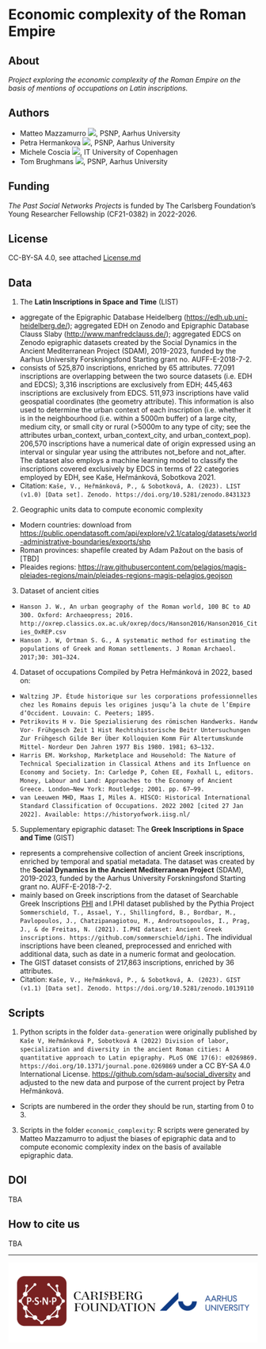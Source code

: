 # Economic complexity of the Roman Empire

## About
_Project exploring the economic complexity of the Roman Empire on the basis of mentions of occupations on Latin inscriptions._

## Authors 

* Matteo Mazzamurro [![](https://orcid.org/sites/default/files/images/orcid_16x16.png)](https://orcid.org/0009-0004-4454-1551), PSNP, Aarhus University
* Petra Hermankova [![](https://orcid.org/sites/default/files/images/orcid_16x16.png)](https://orcid.org/0000-0002-6349-0540), PSNP, Aarhus University
* Michele Coscia [![](https://orcid.org/sites/default/files/images/orcid_16x16.png)](https://orcid.org/0000-0001-5984-5137), IT University of Copenhagen
* Tom Brughmans [![](https://orcid.org/sites/default/files/images/orcid_16x16.png)](https://orcid.org/0000-0002-1589-7768), PSNP, Aarhus University

## Funding
*The Past Social Networks Projects* is funded by The Carlsberg Foundation’s Young Researcher Fellowship (CF21-0382) in 2022-2026.

## License
CC-BY-SA 4.0, see attached [License.md](./License.md)

## Data

1. The **Latin Inscriptions in Space and Time** (LIST) 
- aggregate of the Epigraphic Database Heidelberg (https://edh.ub.uni-heidelberg.de/); aggregated EDH on Zenodo and Epigraphic Database Clauss Slaby (http://www.manfredclauss.de/); aggregated EDCS on Zenodo epigraphic datasets created by the Social Dynamics in the Ancient Mediterranean Project (SDAM), 2019-2023, funded by the Aarhus University Forskningsfond Starting grant no. AUFF-E-2018-7-2. 
- consists of 525,870 inscriptions, enriched by 65 attributes. 77,091 inscriptions are overlapping between the two source datasets (i.e. EDH and EDCS); 3,316 inscriptions are exclusively from EDH; 445,463 inscriptions are exclusively from EDCS. 511,973 inscriptions have valid geospatial coordinates (the geometry attribute). This information is also used to determine the urban context of each inscription (i.e. whether it is in the neighbourhood (i.e. within a 5000m buffer) of a large city, medium city, or small city or rural (>5000m to any type of city; see the attributes urban_context, urban_context_city, and urban_context_pop). 206,570 inscriptions have a numerical date of origin expressed using an interval or singular year using the attributes not_before and not_after. The dataset also employs a machine learning model to classify the inscriptions covered exclusively by EDCS in terms of 22 categories employed by EDH, see Kaše, Heřmánková, Sobotkova 2021.
- Citation: `Kaše, V., Heřmánková, P., & Sobotková, A. (2023). LIST (v1.0) [Data set]. Zenodo. https://doi.org/10.5281/zenodo.8431323`


2. Geographic units data to compute economic complexity
- Modern countries: download from https://public.opendatasoft.com/api/explore/v2.1/catalog/datasets/world-administrative-boundaries/exports/shp
- Roman provinces: shapefile created by Adam Pažout on the basis of [TBD]
- Pleaides regions: https://raw.githubusercontent.com/pelagios/magis-pleiades-regions/main/pleiades-regions-magis-pelagios.geojson

3. Dataset of ancient cities
- `Hanson J. W., An urban geography of the Roman world, 100 BC to AD 300. Oxford: Archaeopress; 2016. http://oxrep.classics.ox.ac.uk/oxrep/docs/Hanson2016/Hanson2016_Cities_OxREP.csv`
- `Hanson J. W, Ortman S. G., A systematic method for estimating the populations of Greek and Roman settlements. J Roman Archaeol. 2017;30: 301–324.`


4. Dataset of occupations
Compiled by Petra Heřmánková in 2022, based on:
- `Waltzing JP. Étude historique sur les corporations professionnelles chez les Romains depuis les origines jusqu’à la chute de l’Empire d’Occident. Louvain: C. Peeters; 1895.`
- `Petrikovits H v. Die Spezialisierung des römischen Handwerks. Handw Vor- Frühgesch Zeit 1 Hist Rechtshistorische Beitr Untersuchungen Zur Frühgesch Gilde Ber Über Kolloquien Komm Für Altertumskunde Mittel- Nordeur Den Jahren 1977 Bis 1980. 1981; 63–132.`
- `Harris EM. Workshop, Marketplace and Household: The Nature of Technical Specialization in Classical Athens and its Influence on Economy and Society. In: Carledge P, Cohen EE, Foxhall L, editors. Money, Labour and Land: Approaches to the Economy of Ancient Greece. London—New York: Routledge; 2001. pp. 67–99.`
- `van Leeuwen MHD, Maas I, Miles A. HISCO: Historical International Standard Classification of Occupations. 2022 2002 [cited 27 Jan 2022]. Available: https://historyofwork.iisg.nl/`

5. Supplementary epigraphic dataset:  The **Greek Inscriptions in Space and Time** (GIST) 
- represents a comprehensive collection of ancient Greek inscriptions, enriched by temporal and spatial metadata. The dataset was created by the **Social Dynamics in the Ancient Mediterranean Project** (SDAM), 2019-2023, funded by the Aarhus University Forskningsfond Starting grant no. AUFF-E-2018-7-2. 
- mainly based on Greek inscriptions from the dataset of Searchable Greek Inscriptions [PHI](https://inscriptions.packhum.org/) and I.PHI dataset published by the Pythia Project `Sommerschield, T., Assael, Y., Shillingford, B., Bordbar, M., Pavlopoulos, J., Chatzipanagiotou, M., Androutsopoulos, I., Prag, J., & de Freitas, N. (2021). I.PHI dataset: Ancient Greek inscriptions. https://github.com/sommerschield/iphi.` The individual inscriptions have been cleaned, preprocessed and enriched with additional data, such as date in a numeric format and geolocation.
- The GIST dataset consists of 217,863 inscriptions, enriched by 36 attributes.
- Citation: `Kaše, V., Heřmánková, P., & Sobotková, A. (2023). GIST (v1.1) [Data set]. Zenodo. https://doi.org/10.5281/zenodo.10139110`

## Scripts

1. Python scripts in the folder `data-generation` were originally published by `Kaše V, Heřmánková P, Sobotková A (2022) Division of labor, specialization and diversity in the ancient Roman cities: A quantitative approach to Latin epigraphy. PLoS ONE 17(6): e0269869. https://doi.org/10.1371/journal.pone.0269869` under a CC BY-SA 4.0 International License. https://github.com/sdam-au/social_diversity and adjusted to the new data and purpose of the current project by Petra Heřmánková.

- Scripts are numbered in the order they should be run, starting from 0 to 3.


3. Scripts in the folder `economic_complexity`: R scripts were generated by Matteo Mazzamurro to adjust the biases of epigraphic data and to compute economic complexity index on the basis of available epigraphic data.



## DOI
TBA

## How to cite us
TBA

---

<img src="./img/Main_banner.png" alt="Logo banner" >


